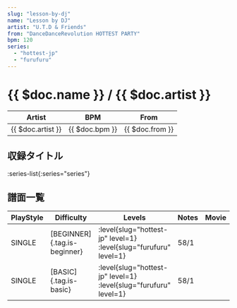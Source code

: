 ```yaml
---
slug: "lesson-by-dj"
name: "Lesson by DJ"
artist: "U.T.D & Friends"
from: "DanceDanceRevolution HOTTEST PARTY"
bpm: 120
series:
  - "hottest-jp"
  - "furufuru"
---
```


# {{ $doc.name }} / {{ $doc.artist }}

|Artist|BPM|From|
|------|---|----|
|{{ $doc.artist }}|{{ $doc.bpm }}|{{ $doc.from }}|

## 収録タイトル

:series-list{:series="series"}

## 譜面一覧

|PlayStyle|Difficulty|Levels|Notes|Movie|
|---------|----------|------|-----|-----|
|SINGLE|[BEGINNER]{.tag.is-beginner}|<div class="field is-grouped is-grouped-multiline"> :level{slug="hottest-jp" level=1} :level{slug="furufuru" level=1}</div>|58/1||
|SINGLE|[BASIC]{.tag.is-basic}|<div class="field is-grouped is-grouped-multiline"> :level{slug="hottest-jp" level=1} :level{slug="furufuru" level=1}</div>|58/1||
